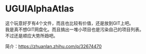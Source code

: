# UGUIAlphaAtlas

这个玩意好歹有4个文件，而且也比较有价值，还是放到GIT上吧。<BR>
我是真不想GIT网盘化。而且搞出一堆小项目也是污染自己的项目列表。<BR>
不过还是顺应大势所趋吧。

简介：<https://zhuanlan.zhihu.com/p/32674470>
